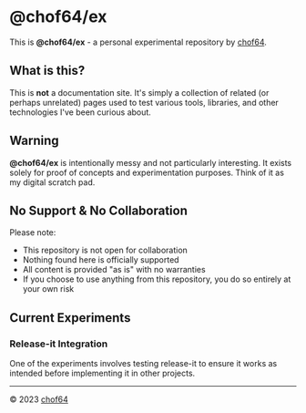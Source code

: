 # @chof64/ex

This is **@chof64/ex** - a personal experimental repository by [chof64](https://github.com/chof64).

## What is this?

This is **not** a documentation site. It's simply a collection of related (or perhaps unrelated) pages used to test various tools, libraries, and other technologies I've been curious about.

## Warning

**@chof64/ex** is intentionally messy and not particularly interesting. It exists solely for proof of concepts and experimentation purposes. Think of it as my digital scratch pad.

## No Support & No Collaboration

Please note:

- This repository is not open for collaboration
- Nothing found here is officially supported
- All content is provided "as is" with no warranties
- If you choose to use anything from this repository, you do so entirely at your own risk

## Current Experiments

### Release-it Integration

One of the experiments involves testing release-it to ensure it works as intended before implementing it in other projects.

---

© 2023 [chof64](https://github.com/chof64)
